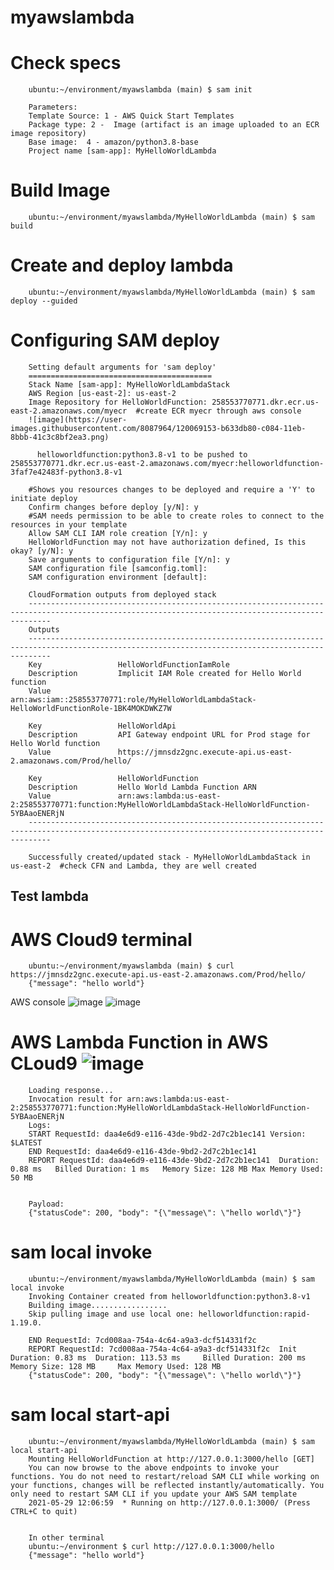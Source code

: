 # myawslambda

Check specs
======================
        ubuntu:~/environment/myawslambda (main) $ sam init
        
        Parameters:
        Template Source: 1 - AWS Quick Start Templates
        Package type: 2 -  Image (artifact is an image uploaded to an ECR image repository)
        Base image:  4 - amazon/python3.8-base
        Project name [sam-app]: MyHelloWorldLambda                                                      



Build Image
======================

        ubuntu:~/environment/myawslambda/MyHelloWorldLambda (main) $ sam build


Create and deploy lambda
======================

        ubuntu:~/environment/myawslambda/MyHelloWorldLambda (main) $ sam deploy --guided
        

Configuring SAM deploy
======================


        Setting default arguments for 'sam deploy'
        =========================================
        Stack Name [sam-app]: MyHelloWorldLambdaStack
        AWS Region [us-east-2]: us-east-2
        Image Repository for HelloWorldFunction: 258553770771.dkr.ecr.us-east-2.amazonaws.com/myecr  #create ECR myecr through aws console
        ![image](https://user-images.githubusercontent.com/8087964/120069153-b633db80-c084-11eb-8bbb-41c3c8bf2ea3.png)

          helloworldfunction:python3.8-v1 to be pushed to 258553770771.dkr.ecr.us-east-2.amazonaws.com/myecr:helloworldfunction-3faf7e42483f-python3.8-v1

        #Shows you resources changes to be deployed and require a 'Y' to initiate deploy
        Confirm changes before deploy [y/N]: y
        #SAM needs permission to be able to create roles to connect to the resources in your template
        Allow SAM CLI IAM role creation [Y/n]: y
        HelloWorldFunction may not have authorization defined, Is this okay? [y/N]: y
        Save arguments to configuration file [Y/n]: y
        SAM configuration file [samconfig.toml]: 
        SAM configuration environment [default]: 

        CloudFormation outputs from deployed stack
        -------------------------------------------------------------------------------------------------------------------------------------------------
        Outputs                                                                                                                                         
        -------------------------------------------------------------------------------------------------------------------------------------------------
        Key                 HelloWorldFunctionIamRole                                                                                                   
        Description         Implicit IAM Role created for Hello World function                                                                          
        Value               arn:aws:iam::258553770771:role/MyHelloWorldLambdaStack-HelloWorldFunctionRole-1BK4MOKDWKZ7W                                 

        Key                 HelloWorldApi                                                                                                               
        Description         API Gateway endpoint URL for Prod stage for Hello World function                                                            
        Value               https://jmnsdz2gnc.execute-api.us-east-2.amazonaws.com/Prod/hello/                                                          

        Key                 HelloWorldFunction                                                                                                          
        Description         Hello World Lambda Function ARN                                                                                             
        Value               arn:aws:lambda:us-east-2:258553770771:function:MyHelloWorldLambdaStack-HelloWorldFunction-5YBAaoENERjN                  
        -------------------------------------------------------------------------------------------------------------------------------------------------

        Successfully created/updated stack - MyHelloWorldLambdaStack in us-east-2  #check CFN and Lambda, they are well created

## Test lambda

AWS Cloud9 terminal
======================
        ubuntu:~/environment/myawslambda (main) $ curl https://jmnsdz2gnc.execute-api.us-east-2.amazonaws.com/Prod/hello/ 
        {"message": "hello world"}

AWS console
 ![image](https://user-images.githubusercontent.com/8087964/120068925-71f40b80-c083-11eb-8fb2-07d1a1eb0fb1.png)
 ![image](https://user-images.githubusercontent.com/8087964/120068974-a1a31380-c083-11eb-8f95-42ded7743761.png)


AWS Lambda Function in AWS CLoud9
![image](https://user-images.githubusercontent.com/8087964/120068997-cdbe9480-c083-11eb-84b6-76e7077a7e69.png)
======================


        Loading response...
        Invocation result for arn:aws:lambda:us-east-2:258553770771:function:MyHelloWorldLambdaStack-HelloWorldFunction-5YBAaoENERjN
        Logs:
        START RequestId: daa4e6d9-e116-43de-9bd2-2d7c2b1ec141 Version: $LATEST
        END RequestId: daa4e6d9-e116-43de-9bd2-2d7c2b1ec141
        REPORT RequestId: daa4e6d9-e116-43de-9bd2-2d7c2b1ec141	Duration: 0.88 ms	Billed Duration: 1 ms	Memory Size: 128 MB	Max Memory Used: 50 MB	


        Payload:
        {"statusCode": 200, "body": "{\"message\": \"hello world\"}"}


sam local invoke
   ======================

        ubuntu:~/environment/myawslambda/MyHelloWorldLambda (main) $ sam local invoke
        Invoking Container created from helloworldfunction:python3.8-v1
        Building image.................
        Skip pulling image and use local one: helloworldfunction:rapid-1.19.0.

        END RequestId: 7cd008aa-754a-4c64-a9a3-dcf514331f2c
        REPORT RequestId: 7cd008aa-754a-4c64-a9a3-dcf514331f2c  Init Duration: 0.83 ms  Duration: 113.53 ms     Billed Duration: 200 ms Memory Size: 128 MB     Max Memory Used: 128 MB
        {"statusCode": 200, "body": "{\"message\": \"hello world\"}"}

sam local start-api
   ======================

        ubuntu:~/environment/myawslambda/MyHelloWorldLambda (main) $ sam local start-api
        Mounting HelloWorldFunction at http://127.0.0.1:3000/hello [GET]
        You can now browse to the above endpoints to invoke your functions. You do not need to restart/reload SAM CLI while working on your functions, changes will be reflected instantly/automatically. You only need to restart SAM CLI if you update your AWS SAM template
        2021-05-29 12:06:59  * Running on http://127.0.0.1:3000/ (Press CTRL+C to quit)


        In other terminal
        ubuntu:~/environment $ curl http://127.0.0.1:3000/hello
        {"message": "hello world"}




